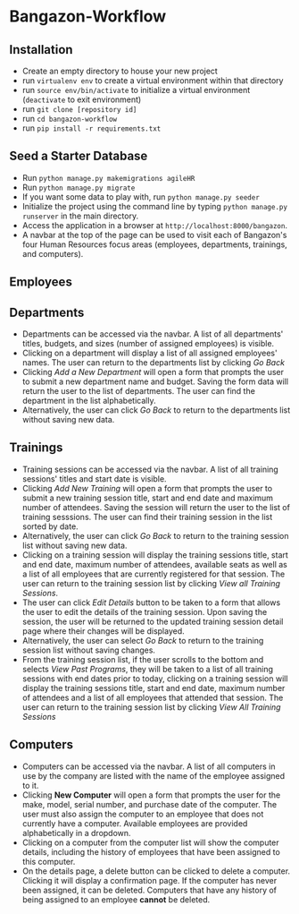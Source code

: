 # Bangazon-Workflow

## Installation
- Create an empty directory to house your new project
- run `virtualenv env` to create a virtual environment within that directory
- run `source env/bin/activate` to initialize a virtual environment (`deactivate` to exit environment)
- run `git clone [repository id]`
- run `cd bangazon-workflow`
- run `pip install -r requirements.txt`

## Seed a Starter Database
- Run `python manage.py makemigrations agileHR`
- Run `python manage.py migrate`
- If you want some data to play with, run `python manage.py seeder`
- Initialize the project using the command line by typing `python manage.py runserver` in the main directory.
- Access the application in a browser at `http://localhost:8000/bangazon`.
- A navbar at the top of the page can be used to visit each of Bangazon's four Human Resources focus areas (employees, departments, trainings, and computers).

## Employees


## Departments
- Departments can be accessed via the navbar. A list of all departments' titles, budgets, and sizes (number of assigned employees) is visible.
- Clicking on a department will display a list of all assigned employees' names. The user can return to the departments list by clicking <em>Go Back</em>
- Clicking <em>Add a New Department</em> will open a form that prompts the user to submit a new department name and budget. Saving the form data will return the user to the list of departments. The user can find the department in the list alphabetically.
- Alternatively, the user can click <em>Go Back</em> to return to the departments list without saving new data.

## Trainings
- Training sessions can be accessed via the navbar. A list of all training sessions' titles and start date is visible.
- Clicking <em>Add New Training</em> will open a form that prompts the user to submit a new training session title, start and end date and maximum number of attendees. Saving the session will return the user to the list of training sesssions. The user can find their training session in the list sorted by date.
- Alternatively, the user can click <em>Go Back</em> to return to the training session list without saving new data.
- Clicking on a training session will display the training sessions title, start and end date, maximum number of attendees, available seats as well as a list of all employees that are currently registered for that session. The user can return to the training session list by clicking <em>View all Training Sessions</em>.
- The user can click <em>Edit Details</em> button to be taken to a form that allows the user to edit the details of the training session. Upon saving the session, the user will be returned to the updated training session detail page where their changes will be displayed.
- Alternatively, the user can select <em>Go Back</em> to return to the training session list without saving changes.
- From the training session list, if the user scrolls to the bottom and selects <em>View Past Programs</em>, they will be taken to a list of all training sessions with end dates prior to today, clicking on a training session will display the training sessions title, start and end date, maximum number of attendees and a list of all employees that attended that session. The user can return to the training session list by clicking <em>View All Training Sessions</em>


## Computers
- Computers can be accessed via the navbar. A list of all computers in use by the company are listed with the name of the employee assigned to it.
- Clicking **New Computer** will open a form that prompts the user for the make, model, serial number, and purchase date of the computer. The user must also assign the computer to an employee that does not currently have a computer. Available employees are provided alphabetically in a dropdown.
- Clicking on a computer from the computer list will show the computer details, including the history of employees that have been assigned to this computer.
- On the details page, a delete button can be clicked to delete a computer. Clicking it will display a confirmation page. If the computer has never been assigned, it can be deleted. Computers that have any history of being assigned to an employee **cannot** be deleted.
